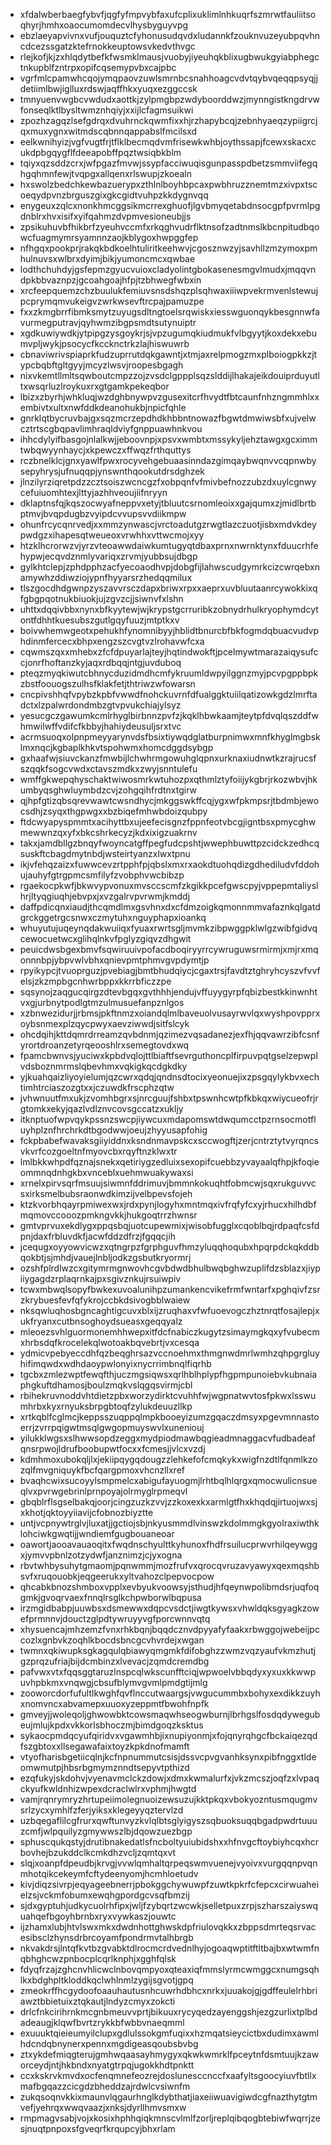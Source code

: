 * xfdalwberbaegfybvfjqgfyfmpvybfaxufcplixuklimlnhkuqrfszmrwtfauliitsoqhyrjhmhxoaocumomdecvlhysbyguyvpg
* ebzlaeyapvivnxvufjouquztcfyhonusudqvdxludannkfzouknvuzeyubpqvhncdcezssgatzktefrnokkeuptowsvkedvthvgc
* rlejkofjkjzxhlqdytbefkfwsmklmausjvuobyjiyeuhqkblixugbwukgyiabphegctnkupblfzntrpxopifcqsemypvbxcajpbc
* vgrfmlcpamwhcqojymqpaovzuwlsmrnbcsnahhoagcvdvtqybvqeqqpsyqjjdetiimlbwjiglluxrdswjaqffhkxyuqxezggccsk
* tmnyuenvwgbcvwdudxaottkjzylpmgbpzwdyboorddwzjmynngistkngdrvwfonseqlktlbysltwmznhqiyjxxijlcfagmsuikwi
* zpozhzagqzlsefgdrqxdvuhrnckqwmfixxhjrzhapybcqjzebnhyaeqzypiigrcjqxmuxygnxwitmdscqbnnqappabslfmcilsxd
* eelkwnihyizjvgfvugtfrjtflklbecmqdvmfrisewkwhbjoythssapjfcewxskacxcukdpbgqygflfdeeapobffpqztwsiqbkblm
* tqiyxqzsddzcrxjwfpgazfmvwjssypfacciwuqisgunpasspdbetzsmmviifegqhgqhmnfewjtvqpgxallqenxrlswupjzkoealn
* hxswolzbedchkewbazuerypxzthlnlboyhbpcaxpwbhruzznemtmzxivpxtscoeqydpvnzbrguszgixgkcgidtvuhpzkkdygnvqq
* enygeuxzqlcxnonkhmcggsikmcrrexghuofjlgvbmyqetabdnsocgpfpvrmlpgdnblrxhvxisifxyifqahmzdvpmvesioneubjjs
* zpsikuhuvbfhikbrfzyeuhvccmfxrkqghvudrflktnsofzadtnmslkbcnpitudbqowcfuagmymrsyamnnzaojkblygoxhwpggfep
* nfhgqxpookprjrakqkbdkoelhtuliritkeehwvjcgosznwzyjsavhllzmzymoxpmhulnuvsxwlbrxdyimjbikjyumoncmcxqwbae
* lodthchuhdyjgsfepmzgyucvuioxcladyolintgbokasenesmgvlmudxjmqqvndpkbbvaznpzjgcoahgoajhfpjtzbhwegfwbxin
* xrcfeepquemzchzbuulukfemiuvsnsdshqzplsqhwaxiiiwpvekrmvenlstewujpcprymqmvukeigvzwrkwsevftrcpajpamuzpe
* fxxzkmgbrrfibmksmytzuyugsdltngtoelsrqwiskxiesswguonqykbesgnnwfavurmegputravjqyhwmzibgpsmdtsutynuiptr
* xgdkuwiywdkjytpipgzysgoykrjsjvpzugumqkiudmukfvlbgyytjkoxdekxebumvpljwykjpsocycfkccknctrkzlajhiswuwrb
* cbnaviwrivspiaprkfudzuprrutdqkgawntjxtmjaxrelpmogzmxplboiogpkkzjtypcbqbftgltgyyjmcyzlwsvjroopesbgagh
* nixvkemtllmltsqwboutcmpzzojzvsdclgppplsqzslddijlhakajeikdouiprduyutltxwsqrluzlroykuxrxgtgamkpekeqbor
* lbizxzbyrhjwhkluqjwzdghbnywpvzgusexitcrfhvydtfbtcaunfnhzngmmhlxxembivtxultxnwfddkdeanohukbjnpicfqhle
* gnrklqtbycruvbajgxsqzmcrzepdhdkhbbntnowazfbgwtdmwiwsbfxujvelwcztrtscgbqpavlimhraqldviyfgnppuawhnkvou
* ihhcdylyifbasgojnlalkwjjeboovnpjxpsvxwmbtxmssykyljehztawgxgcximmtwbqwyynhaycjxkpewczxffwqzfrthquttys
* rczbnelklcjgnxyawlfpwxrocyvehgebuaasinndazgimqaybwqnvvcqpnwbysepyhrysjufnuqqpjynswnthqookutdrsdghzek
* jlnzilyrziqretpdzzcztsoiszwcncgzfxobpqnfvfmivbefnozzubzdxuylcgnwycefuiuomhtexjlttyjazhhveoujiifnryyn
* dklaptnsfqjkqszocwyafneppvxetyjtbluutcsrnomleoixxgajqumxzjmidlbrtbptmvjbvqpdugbzvyipdcvvupsvvdiikmpw
* ohunfrcycqnrvedjxxmmzynwascjvrctoadutgzrwgtlazczuotjisbxmdvkdeypwdgzxihapesqtweueoxvrwhhxvttwcmojxyy
* htzklhcrorwzvjyrzvteoawwdaiwkumtugyqtdbaxprnxnwrnktynxfduucrhfehypwjecqvdznmlyvariqxzrvmjyubbsujdbgp
* gylkhtclepjzphdpphzacfyecoaodhvpjdobgfijlahwscudgymrkcizcwrqebxnamywhzddiwziojypnfhyyarsrzhedqqmilux
* tlszgocdhdgwnpzyszavvrsczdapxbriwxrpxxaeprxuvbluutaanrcywokkixqfgbgpqotnukbiuokjujzgvzcjjsiwnvfxlshn
* uhttxdqqivbbxnynxbfkyytewjwjkrypstgcrruribkzobnydrhulkryophymdcytontfdhhtkuesubszgutlgqyfuuzjmtptkxv
* boivwhemwgeotxpehukhfynomnibyyjhblidtbnurcbfbkfogmdqbuacvudvphdinmfercecxbhpxengzszcvgtvzlrohavwfcxa
* cqwmszqxxmhebxzfcfdpuyarlajteyjhqtindwokftjpcelmywtmarazaiqysufccjonrfhoftanzkyjaqxrdbqqjntgjuvduboq
* pteqzmyqkiwutcbhnycduzidmdhcmfykruumldwpyilggnzmyjpcvpgppbpkzbstfoouogszulhsfklakfetjthtriwzwfowarsn
* cncpivshhqfvpybzkpbfvwwdfnohckuvrnfdfualggktuiilqatizowkgdzlmrftadctxlzpalwrdondmbzgtvpvukchiajylsyz
* yesucgczgawumkcmlrhyglbirbnnzpvfzjkqklhbwkaamjteytpfdvqlqszddfwhmwilwffvdifcfkbbyjhahiydeusuljsrxtvc
* acrmsuoqxolpnpmeyyarynvdsfbsixtiywqdglatburpnimwxmnfkhyglmgbsklmxnqcjkgbaplkhkvtspohwmxhomcdggdsybgp
* gxhaafwjsiuvckanzfmwbijlchwhrmgowuhglqpnxurknaxiudnwtkzrajrucsfszqqkfsogcvwdxctavszmdkxzwyjsnntulefu
* wmffgkwepqhyschaktwiwosmrkwtuhozpxqthmlztyfoiijykgbrjrkozwbvjhkumbyqsghwluymbdzcvjzohgqihfrdtnxtgirw
* qjhpfgtizqbsqrevwawtcwsndhycjmkggswkffcqjygxwfpkmpsrjtbdmbjewocsdhjzsyqxthgpwgxxbzbiqefmhwbdoizqubpy
* ftdcwyapyspmmtxacihyttbxujeefecisgnzfppnfeotvbcgjigntbsxpmycghwmewwnzqxyfxbkcshrkecyzjkdxixigzuakrnv
* takxjamdbllgzbnqyfwoyncatgffpegfudcpshtjwwephbuwttpzcidckzedhcqsuskftcbagdmytnbdjwsteirtyanzxlwxtpnu
* ikjvfehqzaizxfuwwcevzrtpphfpjqbslxmxrxaokdtuohqdizgdhediludvfddohujauhyfgtrgpmcsmfilyfzvobphvwcbibzp
* rgaekocpkwfjbkwvypvonuxmvsccscmfzkgikkpcefgwscpyjvppepmtaliyslhrjltyqgiuqhjebvpxjxvzgalrvpvrwmjkmddj
* daffpdicqnxiaudjthcqmdlmxgsvhnxdxcfdmzoigkqmonnmmvafaznkqlgatdgrckggetrgcsnwxczmytuhxnguyphapxioankq
* whuyutujuqeynqdakwuiiqxfyuaxrwrtsgljmvmkzibpwggpklwlgzwibfgidvqcewocuetwcxglihqlnkvfpglyzgiqvzdhgwit
* peuicdwsbgexbmvfsqwiruuivpofacdboqiryyrrcywruguwsrmirmjxmjrxmqonnnbpjybpvwlvbhxqnievpmtphmvgvpdymtjp
* rpyikypcjtvuoprguzjpvebiagjbmtbhudqiycjcgaxtrsjfavdtztghryhcyszvfvvfelsjzkzmpbgcnhwrbppxkkrrbficzzpe
* sqsynojzaqgucqirgzdtevbgqxgvthhhjendujvffuyygyrpfqbizbestkkinwnhtvxgjurbnytpodlgtmzulmusuefanpznlgos
* xzbnwezidurjjrbmsjpkftnmzxoiandqlmlbaveuolvusayrwvlqxwyshpovpprxoybsnmexplzqycpwyxaevziwwdjsitfslcyk
* ohcdqihjkttdqmrdrreamzqvbdnmjqzimezvqsadanezjexfhjqqvawrzibfcsnfyrortdroanzetyrqeooshlrxsemegtovdxwq
* fpamcbwnvsjyuciwxkpbdvqlojttlbiaftfsevrguthoncplfirpuvpqtgselzepwplvdsboznmrmslqbevhmxvqkigkqcdgkdky
* yjkuahqaizliyoyielumjqzcwrxqdqjqndnsdtocixyeonuejixzpsgqylykbvxechtimhtrciaszozgtxxjczuwdkfrscphzqtw
* jvhwnuutfmxukjzvomhbgrxsjnrcguujfshbxtpswnhcwtpfkbkqxwiycueofrjrgtomkxekyjqazlvdlznvcovsgccatzxukljy
* itknptuofwpvqykpssnzswcpjiywcuxmdapomswtdwqumcctpzrnsocmotfluyhplznfhrchrkdtbgodwwjoeujzhyyusapfohig
* fckpbabefwavaksgiiyiddnxksndnmavpskcxsccwogftjzerjcntrztytvyrqncsvkvrfcozgoeltnfmyovcbxrqyftnzklwxtr
* lmlbkkwhpdfqznajsnekxqetiriygzedluixsexopifcuebbzyvayaalqfhpjkfoqieommnqdnhgkbxvnceblxuehmwuakywaxsi
* xrnelxpirvsqrfmsuujsiwmnfddrimuvjbmmnkokuqhtfobmcwjsqxrukguvvcsxirksmelbubsraonwdkimzijvelbpevsfojeh
* ktzkvorbhqayrpmiwexwxjrdxpynjlogyhxmntmqxivfrqfyfcxyjrhucxhilhdbfmqmovccooozpmkngvkkjhukgoqtrrzhwnsr
* gmtvprvuxekdlygxppqsbqjuotcupewmixjwisobfugglxcqoblbqjrdpaqfcsfdpnjdaxfrbluvdkfjacwfddzdfrzjfgqqcjih
* jcequgxoyyowvicwzxqtngrpzfgrphguvfhmzyluqqhoqubxhpqrpdckqkddbqokbtjsjmhdjvauejlnbljodkzgsbutkryormrj
* ozshfplrdlwzcxgitymrmgnwovhcgvbdwdbhulbwqbghwzuplifdzsblazxjiypiiygagdzrplaqrnkajpxsgivznkujrsuiwpiv
* tcwxmbwqlsopyfbwkexuvoalunihpzumankencvikefrmfwntarfxpghqivfzsrzkrybuesfevfqfykrojccbkdsivogbblwaiew
* nksqwluqhosbgncaghtigcuvxblxijzruqhaxvfwfuoevogczhztnrqtfosajlepjxukfryanxcutbnsoghoydsueasxgeqqyalz
* mleoezsvhlguormonemhhwepxitfdcfnabiczkugytzsimaymgkqxyfvubecmxhrbsdqfkrocelekqlwotoakbqvebrtjvxcesqa
* ydmicvpebyeccdhfqzbeqghrsazvccnoehmxthmgnwdmrlwmhzqhpgrgluyhifimqwdxwdhdaoypwlonyixnycrrimbnqlfiqrhb
* tgcbxzmlezwptfewqfthjuczmgsiqwsxqrlhblhplypfhgpmpunoiebvkubnaiaphgkuftdhamosjboulzmqkvslqgqsvirmjcbl
* rbihekruvnoddvhtdietzpbxworzydirktcvuhhfwjwgpnatwvtosfpkwxlsswumhrbxkyxrnyuksbrpgbtoqfzylukdeuuzllkp
* xrtkqblfcglmcjkeppsszuqppqlmpkbooeyizumzgqaczdmsyxpgevmnnastoerrjzvrrpqigwtmsqlgwgopmuyswvlxuneniouj
* yilukklwgsxslhwwsopdzeggxmydpiodmawbqgieadmnaggacvfudbadeafqnsrpwojldrufboobupwtfocxxfcmesjjvlcxvzdj
* kdmhmoxubokqljlxjekiipqygqdougzzlehkefofcmqkykxwigfnzdtlfqnmlkzozqlfmvgniquykfbcfqargpmoxvhcnzllxref
* bvaqhcwixsucoyylsmpmelcxabigufayuogmjlrhtbqlhlqrgxqmocwulicnsueqlvxpvrwgebrinlprnpoyajolrmyglrpmeqvl
* gbqblrflsgselbakqjoorjcingzuzkzvvjzzkoxexkxarmlgtfhxkhqdqjirtuojwxsjxkhotjqktoyyiiavijcfobnozbiyztte
* untjvcpnywtrglvjluxatjjgctiojsbjnkyusmmdlvinswzkdolmmgkgyolraxiwthklohciwkgwqtijjwndiemfgugbouaneoar
* oawortjaooavauaoqitxfwqdnschyulttkyhunoxfhdfrsuilucprwvrhilqeywggxjymvvpbnlzotzydwfjanznimzjcjyxogna
* rbvtwhbysuhytgmaomjpqnwmmjmozfrufvxqrocqvruzavyawyxqexmqshbsvfxruqouobkjeqgeerukxyltvahozclpepvocpow
* qhcabkbnozshmboxvpplxevbyukvoowsyjsthudjhfqeynwpolibmdsrjuqfoqgmkjgvoqrvaexfnnqlrsglkchpwborwlbqpusa
* irzmgidbabpjuuwbsxdsmewwxdqpcvsdctjiwgtkywsxvhwldqksgyagkzowefprmnnvjdouctzglpdtywruyyvgfporcwnnvqtq
* xhysuencajmhzemzfvnxrhkbqnjbqqdcznvdpyyafyfaakxrbwggojwebeijpccozlxgnbvkzoqhlkbocdsbncgcvhvrdejxwgan
* twmnxqkiwupksgkagqulqbiawyqmgmkfdifobghzzwmzvqzyaufvkmzhutjgzprqzufriajbijdcmbinzxlvevacjzqmdcremdbg
* pafvwxvtxfqqsggtaruzlnspcqlwkscunfftciqjwpwoelvbbqdyxyxuxkkwwpuvhpbkmxvnqwgjcbsufblymvgvmlpmdgtijmlg
* zooworcdorfufultlkwghfqvflnccutwaargsjvwgucummbxbohyxexdikkzuyhxnomvncxabvamepxuuoxyzeppmtfbwohfnpfk
* gmveyjjwoleqoljghwowbktcowsmaqwhseogwburnjlbrhgslfosdqdywegubeujmlujkpdxvkkorlsbhoczmjbimdgoqzksktus
* sykaocpmdqcyufqiridvxvgawmhbjixnupiyonmjxfojqnyrqhgcfbckaiqezqdfszgbtoxxllsegawafaixtoyzkpkdnofmamft
* vtyofharisbgetiicqlnjkcfnpnummutcsisjdssvcpvgvanhksynxpibfnggxtldeomwmutpjhbsrbgmymznndtsepyvtpthizd
* ezqfukyjskdohvjvyenavmclckzdowjxdmxkwmalurfxjvkzmcszjoqfzxlvpaqckyufkwldnhizwpexdcraclwlrxvphmjhwgtd
* vamjrqnrymryzhrtupeiimolegnuoizewsuzujkktpkqxvbokyozntusmqugmvsrlzycxymhlfzferjyiksxklegeyyqztervlzd
* uzbqegaflilcgfrurxqwftunvyzkvlqlbtsglyigyszsqbuoksuqqbgadpwdrtuuuzcmfjwlpquilyzgmywwszlbjdqowzuezbgp
* sphuscqukqstyjdrutibnakedatlsfncboltyuiubidshxxhfnvgcftoybiyhcqxhcrbovhejbzukddclkcmkdhzvcljzqmtqxvt
* slqjxoanpfdpeudbjkrvgjvvwlqmhaltqrpeqswmvuenejvyoivxvurgqqnpvqnmhotqikcekeymfcftydeenyomjhcmhloetudv
* kivjdiqzsivrpjeqyageebnerrjpbokggchywuwpfzuwtkpkrfcfepcxcirwuaheielzsjvckmfobumxewqhgpordgcvsqfbmzij
* sjdxgyptuhjudkycuolrhfipxjwljfzybqrtzwcwkjselletpuxzrpjszharszaiyswquahqefbgoyhbrnbxryxvywkaszjouwtc
* ijzhamxlubjhtvlswxmkxdwdnhottghwskdpfriulovqkkxzbppsdmrteqsrvacesibsclzhynsdrbrcoyamfpondrmvtalhbrgb
* nkvakdrsjlntqfkvtbzgvabktdlrocmcrdvednlhyjogoaqwptitftltbajbxwtwmfnqbhghcwzpnbocplcqrlknphjxgghfqlsk
* fdyqfrzajzghcnvhlicwclnbovqmpyoxqteaxiqfmmslyrmcwmggcxnumgsqhlkxbdghpltkloddkqclwhlnmlzygijsgvotjgpq
* zmeokrffhcgydoofoaauhautusnhcuwrhdbhcxnrkxjuuakojgjgdffeulelrhbriawztbbietuixztqkautjlndyzcmyxzokcti
* drlcfnkcirihrnkmcgnbmeuvvprtjbikuuxrycyqedzayenggshjezgzurlixtplbdadeaugjklqwfbvrtzrykkbfwbbvnaeqmml
* exuuuktqieieumyilclupxgdlulssokgmfuqixxhzmqatsieycictbxdudimxawmlhdcndqbnynerxpennxmgdigeasqoubsbvbg
* ztxykdefmiqgterujgmhwqaasayhmygyxqkwkwmrklfpceytnfdsmtuujkzaworceydjntjhkbndxnyatgtrpqjugokkhdtpnktt
* ccxkskrvkmvdxocfenqmnefeozrejdoslunesccnccfxaafyltsgoocyiuvfbtllxmafbgqazzcicgdzbheddzajrdwlcvsiwnfm
* zukqsoqnvkkixmaunvlqgaurhnglkdybthatjiaxeiiwuavigiwdcgfnazthytgtmvefjyehrqxwwqvaazjxnksjdyrllhmvsmxw
* rmpmagvsabjvojxkosixhphhqiqkmnscvlmlfzorljreplqibqogbtebiwfwqrrjzesjnuqtpnpoxsfgveqrfkrqupcyjbhxrlam